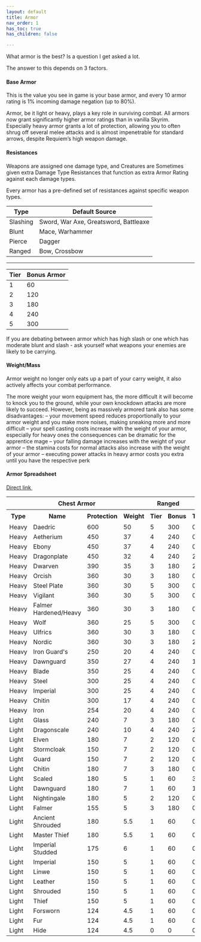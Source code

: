 ```yaml
---
layout: default
title: Armor
nav_order: 1
has_toc: true
has_children: false

---
```


What armor is the best? Is a question I get asked a lot. 

The answer to this depends on 3 factors.

#### Base Armor

This is the value you see in game is your base armor, and every 10 armor rating is 1% incoming damage negation (up to 80%).

Armor, be it light or heavy, plays a key role in surviving combat. All armors now grant significantly higher armor ratings than in vanilla Skyrim.
Especially heavy armor grants a lot of protection, allowing you to often shrug off several melee attacks and is almost impenetrable for standard arrows, despite Requiem’s high weapon damage.

#### Resistances

Weapons are assigned one damage type, and Creatures are Sometimes given extra Damage Type Resistances that function as extra Armor Rating against each damage types. 

Every armor has a pre-defined set of resistances against specific weapon types.

|Type |	Default Source |
|--|--|
|Slashing |Sword, War Axe, Greatsword, Battleaxe
|Blunt 	|Mace, Warhammer
|Pierce |Dagger
|Ranged |Bow, Crossbow

---

|Tier |Bonus Armor|
|--|--|
|1 |60
|2 |120
|3 |180
|4 |240
|5 |300

If you are debating between armor which has high slash or one which has moderate blunt and slash - ask yourself what weapons your enemies are likely to be carrying. 

#### Weight/Mass

Armor weight no longer only eats up a part of your carry weight, it also actively affects your combat performance. 

The more weight your worn equipment has, the more difficult it will become to knock you to the ground, while your own knockdown attacks are more likely to succeed. However, being as massively armored tank also has some disadvantages:
– your movement speed reduces proportionally to your armor weight and you make more noises, making sneaking more and more difficult
– your spell casting costs increase with the weight of your armor, especially for heavy ones the consequences can be dramatic for the apprentice mage
– your falling damage increases with the weight of your armor
– the stamina costs for normal attacks also increase with the weight of your armor
– executing power attacks in heavy armor costs you extra until you have the respective perk

#### Armor Spreadsheet
<a class="btn btn-pink" href="https://docs.google.com/spreadsheets/d/1rMVLVouumU45jFfmjmWUVjTYY7_wLnrxwmHMi24R9OU/edit?usp=sharing" target="_blank" rel="noopener noreferrer">Direct link <svg viewBox="0 0 24 24" aria-labelledby="svg-external-link-title" width="1em" height="1em"><use xlink:href="#svg-external-link"></use></svg></a>
<table>
	<tr>
		<th colspan="4">Chest Armor</th>
		<th colspan="2">Ranged</th>
		<th colspan="2">Blunt</th>
		<th colspan="2">Pierce</th>
		<th colspan="2">Slash</th>
		<th rowspan="2">Set Helmet</th>
		<th rowspan="2">Set Gloves</th>
		<th rowspan="2">Set Boots</th>
		<th rowspan="2">Set Shield</th>
		<th rowspan="2">Full set AR</th>
		<th rowspan="2">Full set weight</th>
		<th rowspan="2">Ranged protection</th>
		<th rowspan="2">Blunt Protection</th>
		<th rowspan="2">Pierce Protection</th>
		<th rowspan="2">Slash Protection</th>
	</tr>
    <tr>
        <th>Type</th>
        <th>Name</th>
        <th>Protection</th>
        <th>Weight</th>
        <th>Tier</th>
        <th>Bonus</th>
        <th>Tier</th>
        <th>Bonus</th>
        <th>Tier</th>
        <th>Bonus</th>
        <th>Tier</th>
        <th>Bonus</th>
    </tr>
    <tr>
        <td>Heavy</td>
        <td>Daedric</td>
        <td>600</td>
        <td>50</td>
        <td>5</td>
        <td>300</td>
        <td>0</td>
        <td>0</td>
        <td>3</td>
        <td>180</td>
        <td>4</td>
        <td>240</td>
        <td>240</td>
        <td>180</td>
        <td>180</td>
        <td>360</td>
        <td>1200</td>
        <td>100</td>
        <td>1500</td>
        <td>1200</td>
        <td>1380</td>
        <td>1440</td>
    </tr>
    <tr>
        <td>Heavy</td>
        <td>Aetherium</td>
        <td>450</td>
        <td>37</td>
        <td>4</td>
        <td>240</td>
        <td>0</td>
        <td>0</td>
        <td>0</td>
        <td>0</td>
        <td>5</td>
        <td>300</td>
        <td>180</td>
        <td>135</td>
        <td>135</td>
        <td>270</td>
        <td>900</td>
        <td>74</td>
        <td>1140</td>
        <td>900</td>
        <td>900</td>
        <td>1200</td>
    </tr>
    <tr>
        <td>Heavy</td>
        <td>Ebony</td>
        <td>450</td>
        <td>37</td>
        <td>4</td>
        <td>240</td>
        <td>0</td>
        <td>0</td>
        <td>0</td>
        <td>0</td>
        <td>5</td>
        <td>300</td>
        <td>180</td>
        <td>135</td>
        <td>135</td>
        <td>270</td>
        <td>900</td>
        <td>74</td>
        <td>1140</td>
        <td>900</td>
        <td>900</td>
        <td>1200</td>
    </tr>
    <tr>
        <td>Heavy</td>
        <td>Dragonplate</td>
        <td>450</td>
        <td>32</td>
        <td>4</td>
        <td>240</td>
        <td>2</td>
        <td>120</td>
        <td>0</td>
        <td>0</td>
        <td>3</td>
        <td>180</td>
        <td>180</td>
        <td>135</td>
        <td>135</td>
        <td>270</td>
        <td>900</td>
        <td>64</td>
        <td>1140</td>
        <td>1020</td>
        <td>900</td>
        <td>1080</td>
    </tr>
    <tr>
        <td>Heavy</td>
        <td>Dwarven</td>
        <td>390</td>
        <td>35</td>
        <td>3</td>
        <td>180</td>
        <td>2</td>
        <td>120</td>
        <td>0</td>
        <td>0</td>
        <td>3</td>
        <td>180</td>
        <td>156</td>
        <td>117</td>
        <td>117</td>
        <td>234</td>
        <td>780</td>
        <td>70</td>
        <td>960</td>
        <td>900</td>
        <td>780</td>
        <td>960</td>
    </tr>
    <tr>
        <td>Heavy</td>
        <td>Orcish</td>
        <td>360</td>
        <td>30</td>
        <td>3</td>
        <td>180</td>
        <td>0</td>
        <td>0</td>
        <td>0</td>
        <td>0</td>
        <td>5</td>
        <td>300</td>
        <td>144</td>
        <td>108</td>
        <td>108</td>
        <td>216</td>
        <td>720</td>
        <td>60</td>
        <td>900</td>
        <td>720</td>
        <td>720</td>
        <td>1020</td>
    </tr>
    <tr>
        <td>Heavy</td>
        <td>Steel Plate</td>
        <td>360</td>
        <td>30</td>
        <td>5</td>
        <td>300</td>
        <td>0</td>
        <td>0</td>
        <td>0</td>
        <td>0</td>
        <td>3</td>
        <td>180</td>
        <td>144</td>
        <td>108</td>
        <td>108</td>
        <td>216</td>
        <td>720</td>
        <td>60</td>
        <td>1020</td>
        <td>720</td>
        <td>720</td>
        <td>900</td>
    </tr>
    <tr>
        <td>Heavy</td>
        <td>Vigilant </td>
        <td>360</td>
        <td>30</td>
        <td>5</td>
        <td>300</td>
        <td>0</td>
        <td>0</td>
        <td>0</td>
        <td>0</td>
        <td>3</td>
        <td>180</td>
        <td>144</td>
        <td>108</td>
        <td>108</td>
        <td>216</td>
        <td>720</td>
        <td>60</td>
        <td>1020</td>
        <td>720</td>
        <td>720</td>
        <td>900</td>
    </tr>
    <tr>
        <td>Heavy</td>
        <td>Falmer Hardened/Heavy</td>
        <td>360</td>
        <td>30</td>
        <td>3</td>
        <td>180</td>
        <td>0</td>
        <td>0</td>
        <td>0</td>
        <td>0</td>
        <td>5</td>
        <td>300</td>
        <td>144</td>
        <td>108</td>
        <td>108</td>
        <td>216</td>
        <td>720</td>
        <td>60</td>
        <td>900</td>
        <td>720</td>
        <td>720</td>
        <td>1020</td>
    </tr>
    <tr>
        <td>Heavy</td>
        <td>Wolf</td>
        <td>360</td>
        <td>25</td>
        <td>5</td>
        <td>300</td>
        <td>0</td>
        <td>0</td>
        <td>0</td>
        <td>0</td>
        <td>3</td>
        <td>180</td>
        <td>144</td>
        <td>108</td>
        <td>108</td>
        <td>216</td>
        <td>720</td>
        <td>50</td>
        <td>1020</td>
        <td>720</td>
        <td>720</td>
        <td>900</td>
    </tr>
    <tr>
        <td>Heavy</td>
        <td>Ulfrics</td>
        <td>360</td>
        <td>30</td>
        <td>3</td>
        <td>180</td>
        <td>0</td>
        <td>0</td>
        <td>0</td>
        <td>0</td>
        <td>2</td>
        <td>120</td>
        <td>144</td>
        <td>108</td>
        <td>108</td>
        <td>216</td>
        <td>720</td>
        <td>60</td>
        <td>900</td>
        <td>720</td>
        <td>720</td>
        <td>840</td>
    </tr>
    <tr>
        <td>Heavy</td>
        <td>Nordic</td>
        <td>360</td>
        <td>30</td>
        <td>3</td>
        <td>180</td>
        <td>2</td>
        <td>120</td>
        <td>0</td>
        <td>0</td>
        <td>2</td>
        <td>120</td>
        <td>144</td>
        <td>108</td>
        <td>108</td>
        <td>216</td>
        <td>720</td>
        <td>60</td>
        <td>900</td>
        <td>840</td>
        <td>720</td>
        <td>840</td>
    </tr>
    <tr>
        <td>Heavy</td>
        <td>Iron Guard's</td>
        <td>250</td>
        <td>20</td>
        <td>4</td>
        <td>240</td>
        <td>0</td>
        <td>0</td>
        <td>2</td>
        <td>120</td>
        <td>3</td>
        <td>180</td>
        <td>102</td>
        <td>77</td>
        <td>77</td>
        <td>153</td>
        <td>506</td>
        <td>40</td>
        <td>746</td>
        <td>506</td>
        <td>626</td>
        <td>686</td>
    </tr>
    <tr>
        <td>Heavy</td>
        <td>Dawnguard</td>
        <td>350</td>
        <td>27</td>
        <td>4</td>
        <td>240</td>
        <td>1</td>
        <td>60</td>
        <td>0</td>
        <td>0</td>
        <td>0</td>
        <td>0</td>
        <td>140</td>
        <td>105</td>
        <td>105</td>
        <td>210</td>
        <td>700</td>
        <td>55</td>
        <td>940</td>
        <td>760</td>
        <td>700</td>
        <td>700</td>
    </tr>
    <tr>
        <td>Heavy</td>
        <td>Blade</td>
        <td>350</td>
        <td>25</td>
        <td>4</td>
        <td>240</td>
        <td>0</td>
        <td>0</td>
        <td>1</td>
        <td>60</td>
        <td>1</td>
        <td>60</td>
        <td>140</td>
        <td>105</td>
        <td>105</td>
        <td>210</td>
        <td>700</td>
        <td>50</td>
        <td>940</td>
        <td>700</td>
        <td>760</td>
        <td>760</td>
    </tr>
    <tr>
        <td>Heavy</td>
        <td>Steel</td>
        <td>300</td>
        <td>25</td>
        <td>4</td>
        <td>240</td>
        <td>0</td>
        <td>0</td>
        <td>0</td>
        <td>0</td>
        <td>0</td>
        <td>0</td>
        <td>120</td>
        <td>90</td>
        <td>90</td>
        <td>180</td>
        <td>600</td>
        <td>50</td>
        <td>840</td>
        <td>600</td>
        <td>600</td>
        <td>600</td>
    </tr>
    <tr>
        <td>Heavy</td>
        <td>Imperial</td>
        <td>300</td>
        <td>25</td>
        <td>4</td>
        <td>240</td>
        <td>0</td>
        <td>0</td>
        <td>0</td>
        <td>0</td>
        <td>0</td>
        <td>0</td>
        <td>120</td>
        <td>90</td>
        <td>90</td>
        <td>180</td>
        <td>600</td>
        <td>50</td>
        <td>840</td>
        <td>600</td>
        <td>600</td>
        <td>600</td>
    </tr>
    <tr>
        <td>Heavy</td>
        <td>Chitin</td>
        <td>300</td>
        <td>17</td>
        <td>4</td>
        <td>240</td>
        <td>0</td>
        <td>0</td>
        <td>0</td>
        <td>0</td>
        <td>0</td>
        <td>0</td>
        <td>120</td>
        <td>90</td>
        <td>90</td>
        <td>180</td>
        <td>600</td>
        <td>34</td>
        <td>840</td>
        <td>600</td>
        <td>600</td>
        <td>600</td>
    </tr>
    <tr>
        <td>Heavy</td>
        <td>Iron</td>
        <td>254</td>
        <td>20</td>
        <td>4</td>
        <td>240</td>
        <td>0</td>
        <td>0</td>
        <td>0</td>
        <td>0</td>
        <td>0</td>
        <td>0</td>
        <td>102</td>
        <td>77</td>
        <td>77</td>
        <td>153</td>
        <td>510</td>
        <td>40</td>
        <td>750</td>
        <td>510</td>
        <td>510</td>
        <td>510</td>
    </tr>
    <tr>
        <td>Light</td>
        <td>Glass</td>
        <td>240</td>
        <td>7</td>
        <td>3</td>
        <td>180</td>
        <td>0</td>
        <td>0</td>
        <td>0</td>
        <td>0</td>
        <td>2</td>
        <td>120</td>
        <td>96</td>
        <td>72</td>
        <td>72</td>
        <td>144</td>
        <td>480</td>
        <td>14</td>
        <td>660</td>
        <td>480</td>
        <td>480</td>
        <td>600</td>
    </tr>
    <tr>
        <td>Light</td>
        <td>Dragonscale</td>
        <td>240</td>
        <td>10</td>
        <td>4</td>
        <td>240</td>
        <td>2</td>
        <td>120</td>
        <td>0</td>
        <td>0</td>
        <td>3</td>
        <td>180</td>
        <td>96</td>
        <td>72</td>
        <td>72</td>
        <td>144</td>
        <td>480</td>
        <td>20</td>
        <td>720</td>
        <td>600</td>
        <td>480</td>
        <td>660</td>
    </tr>
    <tr>
        <td>Light</td>
        <td>Elven</td>
        <td>180</td>
        <td>7</td>
        <td>2</td>
        <td>120</td>
        <td>0</td>
        <td>0</td>
        <td>0</td>
        <td>0</td>
        <td>3</td>
        <td>180</td>
        <td>72</td>
        <td>54</td>
        <td>54</td>
        <td>108</td>
        <td>360</td>
        <td>14</td>
        <td>480</td>
        <td>360</td>
        <td>360</td>
        <td>540</td>
    </tr>
    <tr>
        <td>Light</td>
        <td>Stormcloak</td>
        <td>150</td>
        <td>7</td>
        <td>2</td>
        <td>120</td>
        <td>0</td>
        <td>0</td>
        <td>2</td>
        <td>120</td>
        <td>3</td>
        <td>180</td>
        <td>60</td>
        <td>45</td>
        <td>45</td>
        <td>90</td>
        <td>300</td>
        <td>14</td>
        <td>420</td>
        <td>300</td>
        <td>420</td>
        <td>480</td>
    </tr>
    <tr>
        <td>Light</td>
        <td>Guard</td>
        <td>150</td>
        <td>7</td>
        <td>2</td>
        <td>120</td>
        <td>0</td>
        <td>0</td>
        <td>2</td>
        <td>120</td>
        <td>3</td>
        <td>180</td>
        <td>60</td>
        <td>45</td>
        <td>45</td>
        <td>90</td>
        <td>300</td>
        <td>14</td>
        <td>420</td>
        <td>300</td>
        <td>420</td>
        <td>480</td>
    </tr>
    <tr>
        <td>Light</td>
        <td>Chitin</td>
        <td>180</td>
        <td>7</td>
        <td>3</td>
        <td>180</td>
        <td>0</td>
        <td>0</td>
        <td>0</td>
        <td>0</td>
        <td>1</td>
        <td>60</td>
        <td>72</td>
        <td>54</td>
        <td>54</td>
        <td>108</td>
        <td>360</td>
        <td>14</td>
        <td>540</td>
        <td>360</td>
        <td>360</td>
        <td>420</td>
    </tr>
    <tr>
        <td>Light</td>
        <td>Scaled</td>
        <td>180</td>
        <td>5</td>
        <td>1</td>
        <td>60</td>
        <td>3</td>
        <td>180</td>
        <td>3</td>
        <td>180</td>
        <td>0</td>
        <td>0</td>
        <td>72</td>
        <td>54</td>
        <td>54</td>
        <td>108</td>
        <td>360</td>
        <td>10</td>
        <td>420</td>
        <td>540</td>
        <td>540</td>
        <td>360</td>
    </tr>
    <tr>
        <td>Light</td>
        <td>Dawnguard</td>
        <td>180</td>
        <td>7</td>
        <td>1</td>
        <td>60</td>
        <td>1</td>
        <td>60</td>
        <td>0</td>
        <td>0</td>
        <td>1</td>
        <td>60</td>
        <td>72</td>
        <td>54</td>
        <td>54</td>
        <td>108</td>
        <td>360</td>
        <td>14</td>
        <td>420</td>
        <td>420</td>
        <td>360</td>
        <td>420</td>
    </tr>
    <tr>
        <td>Light</td>
        <td>Nightingale</td>
        <td>180</td>
        <td>5</td>
        <td>2</td>
        <td>120</td>
        <td>0</td>
        <td>0</td>
        <td>0</td>
        <td>0</td>
        <td>1</td>
        <td>60</td>
        <td>72</td>
        <td>54</td>
        <td>54</td>
        <td>108</td>
        <td>360</td>
        <td>10</td>
        <td>480</td>
        <td>360</td>
        <td>360</td>
        <td>420</td>
    </tr>
    <tr>
        <td>Light</td>
        <td>Falmer</td>
        <td>155</td>
        <td>5</td>
        <td>3</td>
        <td>180</td>
        <td>0</td>
        <td>0</td>
        <td>0</td>
        <td>0</td>
        <td>0</td>
        <td>0</td>
        <td>62</td>
        <td>46.5</td>
        <td>46.5</td>
        <td>93</td>
        <td>310</td>
        <td>10</td>
        <td>490</td>
        <td>310</td>
        <td>310</td>
        <td>310</td>
    </tr>
    <tr>
        <td>Light</td>
        <td>Ancient Shrouded</td>
        <td>180</td>
        <td>5.5</td>
        <td>1</td>
        <td>60</td>
        <td>0</td>
        <td>0</td>
        <td>0</td>
        <td>0</td>
        <td>1</td>
        <td>60</td>
        <td>72</td>
        <td>54</td>
        <td>54</td>
        <td>108</td>
        <td>360</td>
        <td>11</td>
        <td>420</td>
        <td>360</td>
        <td>360</td>
        <td>420</td>
    </tr>
    <tr>
        <td>Light</td>
        <td>Master Thief</td>
        <td>180</td>
        <td>5.5</td>
        <td>1</td>
        <td>60</td>
        <td>0</td>
        <td>0</td>
        <td>0</td>
        <td>0</td>
        <td>1</td>
        <td>60</td>
        <td>72</td>
        <td>54</td>
        <td>54</td>
        <td>108</td>
        <td>360</td>
        <td>11</td>
        <td>420</td>
        <td>360</td>
        <td>360</td>
        <td>420</td>
    </tr>
    <tr>
        <td>Light</td>
        <td>Imperial Studded</td>
        <td>175</td>
        <td>6</td>
        <td>1</td>
        <td>60</td>
        <td>0</td>
        <td>0</td>
        <td>0</td>
        <td>0</td>
        <td>1</td>
        <td>60</td>
        <td>70</td>
        <td>52.5</td>
        <td>52.5</td>
        <td>105</td>
        <td>350</td>
        <td>12</td>
        <td>410</td>
        <td>350</td>
        <td>350</td>
        <td>410</td>
    </tr>
    <tr>
        <td>Light</td>
        <td>Imperial</td>
        <td>150</td>
        <td>5</td>
        <td>1</td>
        <td>60</td>
        <td>0</td>
        <td>0</td>
        <td>0</td>
        <td>0</td>
        <td>1</td>
        <td>60</td>
        <td>60</td>
        <td>45</td>
        <td>45</td>
        <td>90</td>
        <td>300</td>
        <td>10</td>
        <td>360</td>
        <td>300</td>
        <td>300</td>
        <td>360</td>
    </tr>
    <tr>
        <td>Light</td>
        <td>Linwe</td>
        <td>150</td>
        <td>5</td>
        <td>1</td>
        <td>60</td>
        <td>0</td>
        <td>0</td>
        <td>0</td>
        <td>0</td>
        <td>1</td>
        <td>60</td>
        <td>60</td>
        <td>45</td>
        <td>45</td>
        <td>90</td>
        <td>300</td>
        <td>10</td>
        <td>360</td>
        <td>300</td>
        <td>300</td>
        <td>360</td>
    </tr>
    <tr>
        <td>Light</td>
        <td>Leather</td>
        <td>150</td>
        <td>5</td>
        <td>1</td>
        <td>60</td>
        <td>0</td>
        <td>0</td>
        <td>0</td>
        <td>0</td>
        <td>1</td>
        <td>60</td>
        <td>60</td>
        <td>45</td>
        <td>45</td>
        <td>90</td>
        <td>300</td>
        <td>10</td>
        <td>360</td>
        <td>300</td>
        <td>300</td>
        <td>360</td>
    </tr>
    <tr>
        <td>Light</td>
        <td>Shrouded</td>
        <td>150</td>
        <td>5</td>
        <td>1</td>
        <td>60</td>
        <td>0</td>
        <td>0</td>
        <td>0</td>
        <td>0</td>
        <td>1</td>
        <td>60</td>
        <td>60</td>
        <td>45</td>
        <td>45</td>
        <td>90</td>
        <td>300</td>
        <td>10</td>
        <td>360</td>
        <td>300</td>
        <td>300</td>
        <td>360</td>
    </tr>
    <tr>
        <td>Light</td>
        <td>Thief</td>
        <td>150</td>
        <td>5</td>
        <td>1</td>
        <td>60</td>
        <td>0</td>
        <td>0</td>
        <td>0</td>
        <td>0</td>
        <td>1</td>
        <td>60</td>
        <td>60</td>
        <td>45</td>
        <td>45</td>
        <td>90</td>
        <td>300</td>
        <td>10</td>
        <td>360</td>
        <td>300</td>
        <td>300</td>
        <td>360</td>
    </tr>
    <tr>
        <td>Light</td>
        <td>Forsworn</td>
        <td>124</td>
        <td>4.5</td>
        <td>1</td>
        <td>60</td>
        <td>0</td>
        <td>0</td>
        <td>0</td>
        <td>0</td>
        <td>0</td>
        <td>0</td>
        <td>50</td>
        <td>38</td>
        <td>38</td>
        <td>75</td>
        <td>250</td>
        <td>9</td>
        <td>310</td>
        <td>250</td>
        <td>250</td>
        <td>250</td>
    </tr>
    <tr>
        <td>Light</td>
        <td>Fur</td>
        <td>124</td>
        <td>4.5</td>
        <td>1</td>
        <td>60</td>
        <td>0</td>
        <td>0</td>
        <td>0</td>
        <td>0</td>
        <td>0</td>
        <td>0</td>
        <td>50</td>
        <td>38</td>
        <td>38</td>
        <td>75</td>
        <td>250</td>
        <td>9</td>
        <td>310</td>
        <td>250</td>
        <td>250</td>
        <td>250</td>
    </tr>
    <tr>
        <td>Light</td>
        <td>Hide</td>
        <td>124</td>
        <td>4.5</td>
        <td>0</td>
        <td>0</td>
        <td>0</td>
        <td>0</td>
        <td>0</td>
        <td>0</td>
        <td>0</td>
        <td>0</td>
        <td>50</td>
        <td>38</td>
        <td>38</td>
        <td>75</td>
        <td>250</td>
        <td>9</td>
        <td>250</td>
        <td>250</td>
        <td>250</td>
        <td>250</td>
    </tr>
</table>

